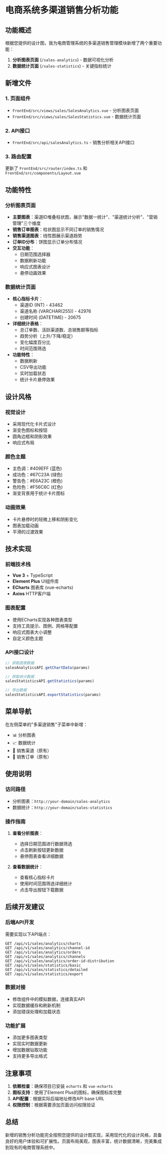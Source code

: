 # 电商系统多渠道销售分析功能

## 功能概述

根据您提供的设计图，我为电商管理系统的多渠道销售管理模块新增了两个重要功能：

1. **分析图表页面** (`/sales-analytics`) - 数据可视化分析
2. **数据统计页面** (`/sales-statistics`) - 关键指标统计

## 新增文件

### 1. 页面组件
- `FrontEnd/src/views/sales/SalesAnalytics.vue` - 分析图表页面
- `FrontEnd/src/views/sales/SalesStatistics.vue` - 数据统计页面

### 2. API接口
- `FrontEnd/src/api/salesAnalytics.ts` - 销售分析相关API接口

### 3. 路由配置
更新了 `FrontEnd/src/router/index.ts` 和 `FrontEnd/src/components/Layout.vue`

## 功能特性

### 分析图表页面
- **主要图表**：渠道ID堆叠柱状图，展示"数据一统计"、"渠道统计分析"、"营销管理"三个维度
- **销售订单图表**：柱状图显示不同订单的销售情况
- **销售渠道图表**：线性图展示渠道趋势
- **订单ID分布**：饼图显示订单分布情况
- **交互功能**：
  - 日期范围选择器
  - 数据刷新功能
  - 响应式图表设计
  - 悬停动画效果

### 数据统计页面
- **核心指标卡片**：
  - 渠道ID (INT) - 43462
  - 渠道名称 (VARCHAR(255)) - 42976
  - 创建时间 (DATETIME) - 20675
- **详细统计表格**：
  - 总订单数、活跃渠道数、总销售额等指标
  - 趋势分析（上升/下降/稳定）
  - 变化幅度百分比
  - 时间范围筛选
- **功能特性**：
  - 数据刷新
  - CSV导出功能
  - 实时加载状态
  - 统计卡片悬停效果

## 设计风格

### 视觉设计
- 采用现代化卡片式设计
- 渐变色图标和按钮
- 圆角边框和阴影效果
- 响应式布局

### 颜色主题
- 主色调：#409EFF (蓝色)
- 成功色：#67C23A (绿色)
- 警告色：#E6A23C (橙色)
- 危险色：#F56C6C (红色)
- 渐变背景用于统计卡片图标

### 动画效果
- 卡片悬停时的轻微上移和阴影变化
- 图表加载动画
- 平滑的过渡效果

## 技术实现

### 前端技术栈
- **Vue 3** + TypeScript
- **Element Plus** UI组件库
- **ECharts** 图表库 (vue-echarts)
- **Axios** HTTP客户端

### 图表配置
- 使用ECharts实现各种图表类型
- 支持工具提示、图例、网格等配置
- 响应式图表大小调整
- 自定义颜色主题

### API接口设计
```typescript
// 获取图表数据
salesAnalyticsAPI.getChartData(params)

// 获取统计数据
salesStatisticsAPI.getStatistics(params)

// 导出数据
salesStatisticsAPI.exportStatistics(params)
```

## 菜单导航

在左侧菜单的"多渠道销售"子菜单中新增：
- 📊 分析图表
- 📈 数据统计
- 🏪 销售渠道（原有）
- 📄 销售订单（原有）

## 使用说明

### 访问路径
- 分析图表：`http://your-domain/sales-analytics`
- 数据统计：`http://your-domain/sales-statistics`

### 操作指南
1. **查看分析图表**：
   - 选择日期范围进行数据筛选
   - 点击刷新按钮更新数据
   - 悬停图表查看详细数据

2. **查看数据统计**：
   - 查看核心指标卡片
   - 使用时间范围筛选详细统计
   - 点击导出按钮下载数据

## 后续开发建议

### 后端API开发
需要实现以下API端点：
```
GET /api/v1/sales/analytics/charts
GET /api/v1/sales/analytics/channel-id
GET /api/v1/sales/analytics/orders
GET /api/v1/sales/analytics/channels
GET /api/v1/sales/analytics/order-id-distribution
GET /api/v1/sales/statistics/basic
GET /api/v1/sales/statistics/detailed
GET /api/v1/sales/statistics/export
```

### 数据对接
- 修改组件中的模拟数据，连接真实API
- 实现数据缓存和刷新机制
- 添加错误处理和加载状态

### 功能扩展
- 添加更多图表类型
- 实现实时数据更新
- 增加数据钻取功能
- 支持更多导出格式

## 注意事项

1. **依赖检查**：确保项目已安装 `echarts` 和 `vue-echarts`
2. **图标支持**：使用了Element Plus的图标，确保图标库完整
3. **API配置**：根据实际后端地址修改API base URL
4. **权限控制**：根据需要添加页面访问权限验证

## 总结

新增的销售分析功能完全按照您提供的设计图实现，采用现代化的设计风格，具备良好的用户体验和可扩展性。页面布局美观，图表丰富，统计数据清晰，完美集成到现有的电商管理系统中。 